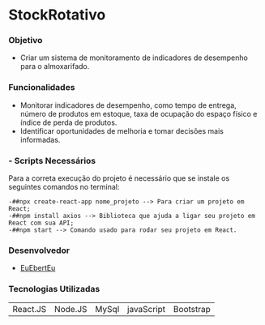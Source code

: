 <h1>StockRotativo</h1>

### Objetivo
* Criar um sistema de monitoramento de indicadores de desempenho para o almoxarifado.

### Funcionalidades
* Monitorar indicadores de desempenho, como tempo de entrega, número de produtos em estoque, taxa de ocupação do espaço físico e índice de perda de produtos.
* Identificar oportunidades de melhoria e tomar decisões mais informadas.

### - Scripts Necessários  
Para a correta execução do projeto é necessário que se instale os seguintes comandos no terminal:
```
-##npx create-react-app nome_projeto --> Para criar um projeto em React;
-##npm install axios --> Biblioteca que ajuda a ligar seu projeto em React com sua API;
-##npm start --> Comando usado para rodar seu projeto em React.

```

### Desenvolvedor
- [EuEbertEu](https://github.com/EuEbertEu)

### Tecnologias Utilizadas
<table> 
  
<tr>
<td>React.JS</td>
<td>Node.JS</td>
<td> MySql </td>
<td>javaScript </td>
<td>Bootstrap</td>
</tr>
  
<tr>

